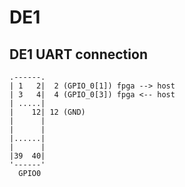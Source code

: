 DE1
=========

DE1 UART connection
-------------------------

    .------.
    | 1   2|  2 (GPIO_0[1]) fpga --> host
    | 3   4|  4 (GPIO_0[3]) fpga <-- host
    | .....|
    |    12| 12 (GND)
    |      |
    |      |
    |......|
    |      |
    |39  40|
    '------'
      GPIO0

